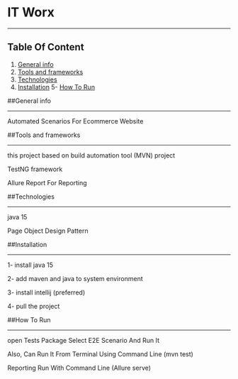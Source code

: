 # IT Worx
 *** 
## Table Of Content 
1. [General info](#General-info)
2. [Tools and frameworks](#tools-and-frameworks)
3. [Technologies](#technologies)
4. [Installation](#installation)
5- [How To Run](#How-To-Run)

##General info 
***
Automated Scenarios For Ecommerce Website

##Tools and frameworks
***
this project based on build automation tool (MVN) project

 TestNG framework
 
 Allure Report For Reporting  

##Technologies
***
java 15 

Page Object Design Pattern

##Installation
***
1- install java 15 

2- add maven and java to system environment 

3- install intellij (preferred)

4- pull the project 

##How To Run 
***
open Tests Package 
Select E2E Scenario And Run It 

Also, Can Run It From Terminal Using Command Line (mvn test)

Reporting Run With Command Line (Allure serve)





